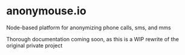 # anonymouse.io
Node-based platform for anonymizing phone calls, sms, and mms

Thorough documentation coming soon, as this is a WIP rewrite of the original private project
